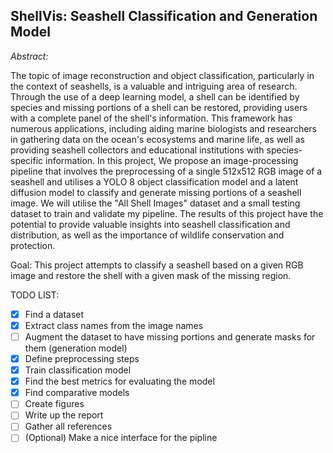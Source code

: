 ShellVis: Seashell Classification and Generation Model
---

*Abstract:*

The topic of image reconstruction and object classification, particularly in the context of seashells, is a valuable and 
intriguing area of research. Through the use of a deep learning model, a shell can be identified by species and missing 
portions of a shell can be restored, providing users with a complete panel of the shell's information. This framework has 
numerous applications, including aiding marine biologists and researchers in gathering data on the ocean's ecosystems and 
marine life, as well as providing seashell collectors and educational institutions with species-specific information. In 
this project, We propose an image-processing pipeline that involves the preprocessing of a single 512x512 RGB image of a 
seashell and utilises a YOLO 8 object classification model and a latent diffusion model to classify and generate missing 
portions of a seashell image. We will utilise the "All Shell Images" dataset and a small testing dataset to train and validate 
my pipeline. The results of this project have the potential to provide valuable insights into seashell classification and 
distribution, as well as the importance of wildlife conservation and protection.


Goal: This project attempts to classify a seashell based on a given RGB image and restore the shell with a given mask of the missing region.

TODO LIST:

- [x] Find a dataset
- [x] Extract class names from the image names
- [ ] Augment the dataset to have missing portions and generate masks for them (generation model)
- [x] Define preprocessing steps
- [x] Train classification model
- [x] Find the best metrics for evaluating the model
- [x] Find comparative models
- [ ] Create figures
- [ ] Write up the report
- [ ] Gather all references
- [ ] (Optional) Make a nice interface for the pipline
